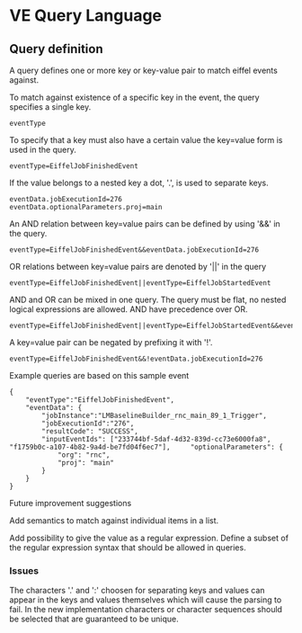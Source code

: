 # VE Query Language

## Query definition

A query defines one or more key or key-value pair to match eiffel events against.

To match against existence of a specific key in the event, the query specifies a single key.

	eventType

To specify that a key must also have a certain value the key=value form is used in the query.

	eventType=EiffelJobFinishedEvent

If the value belongs to a nested key a dot, '.', is used to separate keys.

	eventData.jobExecutionId=276
	eventData.optionalParameters.proj=main

An AND relation between key=value pairs can be defined by using '&&' in the query.

	eventType=EiffelJobFinishedEvent&&eventData.jobExecutionId=276

OR relations between key=value pairs are denoted by '||' in the query

	eventType=EiffelJobFinishedEvent||eventType=EiffelJobStartedEvent

AND and OR can be mixed in one query. The query must be flat, no nested logical expressions are allowed. AND have precedence over OR.

	eventType=EiffelJobFinishedEvent||eventType=EiffelJobStartedEvent&&eventData.jobExecutionId=276

A key=value pair can be negated by prefixing it with '!'.

	eventType=EiffelJobFinishedEvent&&!eventData.jobExecutionId=276
 
Example queries are based on this sample event

	{
		"eventType":"EiffelJobFinishedEvent",
    	"eventData": {
    	    "jobInstance":"LMBaselineBuilder_rnc_main_89_1_Trigger",
    	    "jobExecutionId":"276",
    	    "resultCode": "SUCCESS",      
    	    "inputEventIds": ["233744bf-5daf-4d32-839d-cc73e6000fa8", "f1759b0c-a107-4b82-9a4d-be7fd04f6ec7"],     "optionalParameters": {
          	  	"org": "rnc",
           	 	"proj": "main"
        	}
    	}
	}

Future improvement suggestions

Add semantics to match against individual items in a list.

Add possibility to give the value as a regular expression. Define a subset of the regular expression syntax that should be allowed in queries.

### Issues

The characters '.' and ':' choosen for separating keys and values can appear in the keys and values themselves which will cause the parsing to fail. In the new implementation characters or character sequences should be selected that are guaranteed to be unique.
 